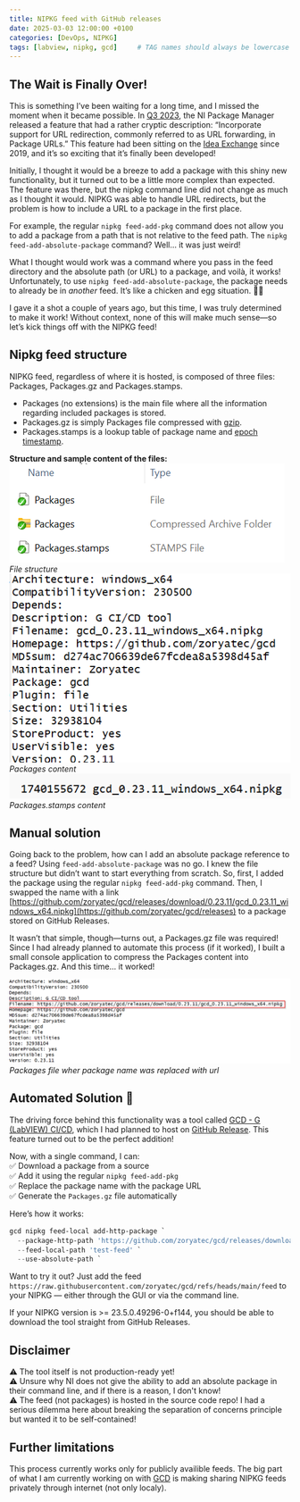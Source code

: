 ```yaml
---
title: NIPKG feed with GitHub releases
date: 2025-03-03 12:00:00 +0100
categories: [DevOps, NIPKG]
tags: [labview, nipkg, gcd]     # TAG names should always be lowercase
---
```

## The Wait is Finally Over!

This is something I’ve been waiting for a long time, and I missed the moment when it became possible.
In [Q3 2023](https://www.ni.com/docs/en-US/bundle/package-manager/page/new-behavior-changes.html), the NI Package Manager released a feature that had a rather cryptic description: “Incorporate support for URL redirection, commonly referred to as URL forwarding, in Package URLs.” This feature had been sitting on the [Idea Exchange](https://forums.ni.com/t5/NI-Package-Management-Idea/NIPM-Allow-feeds-to-use-nipkg-files-that-are-hosted-on-GitHub/idi-p/3946753) since 2019, and it’s so exciting that it’s finally been developed!

Initially, I thought it would be a breeze to add a package with this shiny new functionality, but it turned out to be a little more complex than expected. The feature was there, but the nipkg command line did not change as much as I thought it would. NIPKG was able to handle URL redirects, but the problem is how to include a URL to a package in the first place.

For example, the regular `nipkg feed-add-pkg` command does not allow you to add a package from a path that is not relative to the feed path. The `nipkg feed-add-absolute-package` command? Well... it was just weird!

What I thought would work was a command where you pass in the feed directory and the absolute path (or URL) to a package, and voilà, it works! Unfortunately, to use `nipkg feed-add-absolute-package`, the package needs to already be in *another* feed. It’s like a chicken and egg situation. 🐣🥚

I gave it a shot a couple of years ago, but this time, I was truly determined to make it work! Without context, none of this will make much sense—so let’s kick things off with the NIPKG feed!

## Nipkg feed structure
NIPKG feed, regardless of where it is hosted, is composed of three files: Packages, Packages.gz and Packages.stamps.
* Packages (no extensions) is the main file where all the information regarding included packages is stored.
* Packages.gz is simply Packages file compressed with [gzip](https://en.wikipedia.org/wiki/Gzip).
* Packages.stamps is a lookup table of package name and [epoch timestamp](https://www.epochconverter.com/).


**Structure and sample content of the files:**
<br>
![file structure](/assets/img/2025-03/nipkg-feed-file-structure.png)
*File structure*
![packages file content](/assets/img/2025-03/packages.png)
*Packages content*
![packages.stamps file content](/assets/img/2025-03/packages-stamps.png)
*Packages.stamps content*

## Manual solution
Going back to the problem, how can I  add an absolute package reference to a feed? Using `feed-add-absolute-package` was no go. I knew the file structure but didn’t want to start everything from scratch. So, first, I added the package using the regular `nipkg feed-add-pkg` command. Then, I swapped the name with a link [https://github.com/zoryatec/gcd/releases/download/0.23.11/gcd_0.23.11_windows_x64.nipkg](https://github.com/zoryatec/gcd/releases) to a package stored on GitHub Releases.

It wasn’t that simple, though—turns out, a Packages.gz file was required! Since I had already planned to automate this process (if it worked), I built a small console application to compress the Packages content into Packages.gz. And this time… it worked! 

![packages file with link](/assets/img/2025-03/packages-link.png)
<br>
*Packages file wher package name was replaced with url*
<br>


## Automated Solution 🚀  

The driving force behind this functionality was a tool called [GCD - G (LabVIEW) CI/CD](https://github.com/zoryatec/gcd), which I had planned to host on [GitHub Release](https://github.com/zoryatec/gcd/releases). This feature turned out to be the perfect addition!  

Now, with a single command, I can:  
✅ Download a package from a source  
✅ Add it using the regular `nipkg feed-add-pkg`  
✅ Replace the package name with the package URL  
✅ Generate the `Packages.gz` file automatically  

Here’s how it works:  

``` powershell
gcd nipkg feed-local add-http-package `
  --package-http-path 'https://github.com/zoryatec/gcd/releases/download/0.23.11/gcd_0.23.11_windows_x64.nipkg' `
  --feed-local-path 'test-feed' `
  --use-absolute-path `
```

Want to try it out? Just add the feed `https://raw.githubusercontent.com/zoryatec/gcd/refs/heads/main/feed` to your NIPKG — either through the GUI or via the command line.

If your NIPKG version is >= 23.5.0.49296-0+f144, you should be able to download the tool straight from GitHub Releases.

## Disclaimer
⚠️ The tool itself is not production-ready yet!  
⚠️ Unsure why NI does not give the ability to add an absolute package in their command line, and if there is a reason, I don't know!  
⚠️ The feed (not packages) is hosted in the source code repo! I had a serious dilemma here about breaking the separation of concerns principle but wanted it to be self-contained!  


## Further limitations
This process currently works only for publicly availible feeds. The big part of what I am currently working on with [GCD](https://github.com/zoryatec/gcd) is making sharing NIPKG feeds privately through internet (not only localy).
